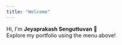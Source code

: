 ```yaml
---
title: "Welcome"
---
```


Hi, I'm **Jeyaprakash Senguttuvan** 👋  
Explore my portfolio using the menu above!